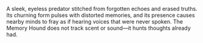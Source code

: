 A sleek, eyeless predator stitched from forgotten echoes and erased truths. Its churning form pulses with distorted memories, and its presence causes nearby minds to fray as if hearing voices that were never spoken. The Memory Hound does not track scent or sound—it hunts thoughts already had.